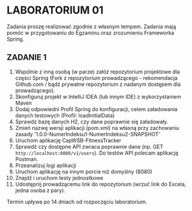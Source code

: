 # LABORATORIUM 01

Zadania proszę realizować zgodnie z własnym tempem. Zadania mają pomóc w przygotowaniu do Egzaminu oraz zrozumieniu
Frameworka Spring.

## ZADANIE 1

1. Wspólnie z inną osobą (w parze) załóż repozytorium projektowe dla części Spring (Fork z repozytorium prowadzącego -
   rekomendacja Github.com / bądź prywatne repozytorium z nadanym dostępem dla prowadzącego).
2. Skonfiguruj projekt w IntelliJ IDEA (lub innym IDE) z wykorzystaniem Maven
3. Dodaj odpowiedni Profil Spring do konfiguracji, celem załadowania danych testowych (Profil: loadInitialData)
4. Sprawdz bazę danych H2, czy dane poprawnie się załadowały.
5. Zmień nazwę wersji aplikacji (pom.xml) na własną przy zachowaniu zasady '1.0.0-NumerIndeksu1-NumerIndeksu2-SNAPSHOT'
6. Uruchom aplikację CapWSB-FitnessTracker
7. Sprawdź czy dostępne API zwraca poprawnie dane (np. GET `http://localhost:8080/v1/users`). Do testów API polecam
   aplikację Postman.
8. Przeanalizuj logi aplikacji
9. Uruchom aplikację na innym porcie niż domyślny (8080)
10. Znajdź i uruchom testy jednostkowe
11. Udostępnij prowadzącemu link do repozytorium (wrzuć link do Excela, jedna osoba z pary).

Termin upływa po 14 dniach od rozpoczęciu laboratorium.
